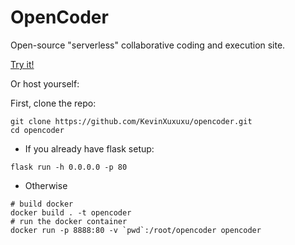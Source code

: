 # OpenCoder

Open-source "serverless" collaborative coding and execution site.

[Try it!](https://site.fzxu.me/opencoder)

Or host yourself:

First, clone the repo:
```shell
git clone https://github.com/KevinXuxuxu/opencoder.git
cd opencoder
```

- If you already have flask setup:

```shell
flask run -h 0.0.0.0 -p 80
```

- Otherwise
```shell
# build docker
docker build . -t opencoder
# run the docker container
docker run -p 8888:80 -v `pwd`:/root/opencoder opencoder
```
